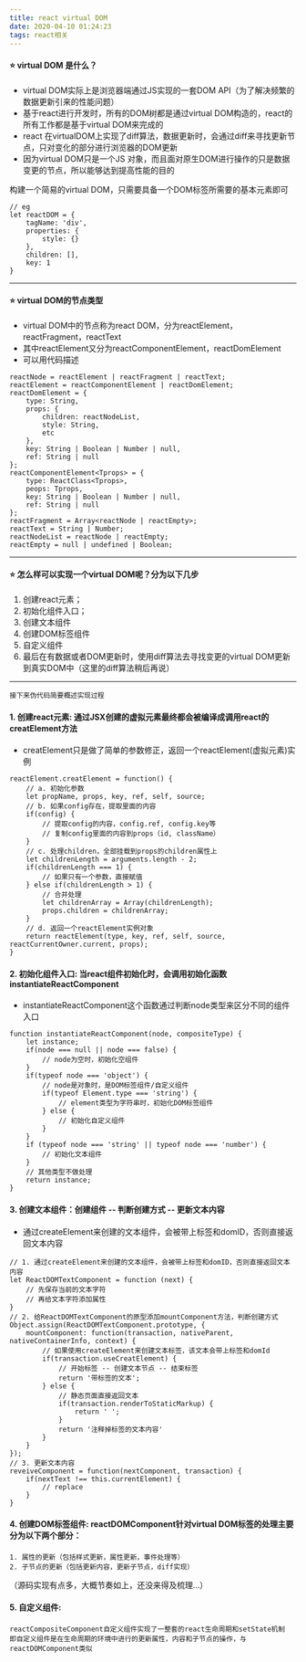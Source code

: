 ```yaml
---
title: react virtual DOM 
date: 2020-04-10 01:24:23
tags: react相关
---
```


#### ⭐ virtual DOM 是什么？
- virtual DOM实际上是浏览器端通过JS实现的一套DOM API（为了解决频繁的数据更新引来的性能问题）
- 基于react进行开发时，所有的DOM树都是通过virtual DOM构造的，react的所有工作都是基于virtual DOM来完成的
- react 在virtualDOM上实现了diff算法，数据更新时，会通过diff来寻找更新节点，只对变化的部分进行浏览器的DOM更新
- 因为virtual DOM只是一个JS 对象，而且面对原生DOM进行操作的只是数据变更的节点，所以能够达到提高性能的目的

构建一个简易的virtual DOM，只需要具备一个DOM标签所需要的基本元素即可
```
// eg
let reactDOM = {
    tagName: 'div',
    properties: {
        style: {}
    },
    children: [],
    key: 1
}
```
------
#### ⭐ virtual DOM的节点类型
- virtual DOM中的节点称为react DOM，分为reactElement，reactFragment，reactText
- 其中reactElement又分为reactComponentElement，reactDomElement
- 可以用代码描述
```
reactNode = reactElement | reactFragment | reactText;
reactElement = reactComponentElement | reactDomElement;
reactDomElement = {
    type: String,
    props: {
        children: reactNodeList,
        style: String,
        etc
    },
    key: String | Boolean | Number | null,
    ref: String | null
};
reactComponentElement<Tprops> = {
    type: ReactClass<Tprops>,
    peops: Tprops,
    key: String | Boolean | Number | null,
    ref: String | null
};
reactFragment = Array<reactNode | reactEmpty>;
reactText = String | Number;
reactNodeList = reactNode | reactEmpty;
reactEmpty = null | undefined | Boolean;
```
------
#### ⭐ **怎么样可以实现一个virtual DOM呢？分为以下几步**
1. 创建react元素；
2. 初始化组件入口；
3. 创建文本组件
4. 创建DOM标签组件
5. 自定义组件
6. 最后在有数据或者DOM更新时，使用diff算法去寻找变更的virtual DOM更新到真实DOM中（这里的diff算法稍后再说）
------
    接下来伪代码简要概述实现过程
#### 1. 创建react元素: 通过JSX创建的虚拟元素最终都会被编译成调用react的creatElement方法
- creatElement只是做了简单的参数修正，返回一个reactElement(虚拟元素)实例
```
reactElement.creatElement = function() {
    // a. 初始化参数
    let propName, props, key, ref, self, source;
    // b. 如果config存在，提取里面的内容
    if(config) {
        // 提取config的内容，config.ref, config.key等
        // 复制config里面的内容到props（id, className）
    }
    // c. 处理children，全部挂载到props的children属性上
    let childrenLength = arguments.length - 2;
    if(childrenLength === 1) {
        // 如果只有一个参数，直接赋值
    } else if(childrenLength > 1) {
        // 合并处理
        let childrenArray = Array(childrenLength);
        props.children = childrenArray;
    }
    // d. 返回一个reactElement实例对象
    return reactElement(type, key, ref, self, source, reactCurrentOwner.current, props);
}
```

#### 2. 初始化组件入口: 当react组件初始化时，会调用初始化函数instantiateReactComponent
- instantiateReactComponent这个函数通过判断node类型来区分不同的组件入口
```
function instantiateReactComponent(node, compositeType) {
    let instance;
    if(node === null || node === false) {
        // node为空时，初始化空组件
    }
    if(typeof node === 'object') {
        // node是对象时，是DOM标签组件/自定义组件
        if(typeof Element.type === 'string') {
            // element类型为字符串时，初始化DOM标签组件
        } else {
            // 初始化自定义组件
        }
    }
    if (typeof node === 'string' || typeof node === 'number') {
        // 初始化文本组件
    }
    // 其他类型不做处理
    return instance;
}
```

#### 3. 创建文本组件：创建组件 -- 判断创建方式 -- 更新文本内容
- 通过createElement来创建的文本组件，会被带上标签和domID，否则直接返回文本内容
```
// 1. 通过createElement来创建的文本组件，会被带上标签和domID，否则直接返回文本内容
let ReactDOMTextComponent = function (next) {
    // 先保存当前的文本字符
    // 再给文本字符添加属性
}
// 2. 给ReactDOMTextComponent的原型添加mountComponent方法，判断创建方式
Object.assign(ReactDOMTextComponent.prototype, {
    mountComponent: function(transaction, nativeParent, nativeContainerInfo, context) {
        // 如果使用createElement来创建文本标签，该文本会带上标签和domId
        if(transaction.useCreatElement) {
            // 开始标签 -- 创建文本节点 -- 结束标签
            return '带标签的文本';
        } else {
            // 静态页面直接返回文本
            if(transaction.renderToStaticMarkup) {
                return ' ';
            }
            return '注释掉标签的文本内容'
        }
    }
});
// 3. 更新文本内容
reveiveComponent = function(nextComponent, transaction) {
    if(nextText !== this.currentElement) {
        // replace
    }
}
```

#### 4. 创建DOM标签组件: reactDOMComponent针对virtual DOM标签的处理主要分为以下两个部分：
    1. 属性的更新（包括样式更新，属性更新，事件处理等）
    2. 子节点的更新（包括更新内容，更新子节点，diff实现）
（源码实现有点多，大概节奏如上，还没来得及梳理...）

#### 5. 自定义组件: 
    reactCompositeComponent自定义组件实现了一整套的react生命周期和setState机制
    即自定义组件是在生命周期的环境中进行的更新属性，内容和子节点的操作，与reactDOMComponent类似
